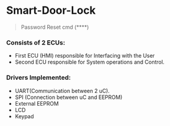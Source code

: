 # Smart-Door-Lock
> Password Reset cmd 
> (****)
### Consists of 2 ECUs: 
* First ECU (HMI) responsible for Interfacing with the User
* Second ECU responsible for System operations and Control.
### Drivers Implemented:
- UART(Communication between 2 uC).
- SPI (Connection between uC and EEPROM)
- External EEPROM
- LCD
- Keypad
